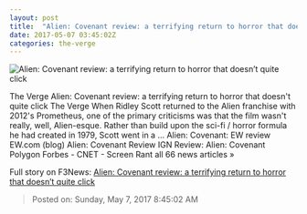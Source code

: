 ```yaml
---
layout: post
title:  "Alien: Covenant review: a terrifying return to horror that doesn’t quite click"
date: 2017-05-07 03:45:02Z
categories: the-verge
---
```


![Alien: Covenant review: a terrifying return to horror that doesn’t quite click](https://cdn0.vox-cdn.com/thumbor/1lyFGFdskHXAwLf9JiQnnpIEHD0=/0x107:2040x1255/1600x900/cdn0.vox-cdn.com/uploads/chorus_image/image/54658049/DF_14740_rgb_2040.0.jpg)

The Verge Alien: Covenant review: a terrifying return to horror that doesn't quite click The Verge When Ridley Scott returned to the Alien franchise with 2012's Prometheus, one of the primary criticisms was that the film wasn't really, well, Alien-esque. Rather than build upon the sci-fi / horror formula he had created in 1979, Scott went in a ... Alien: Covenant: EW review EW.com (blog) Alien: Covenant Review IGN Review: Alien: Covenant Polygon Forbes - CNET - Screen Rant all 66 news articles »


Full story on F3News: [Alien: Covenant review: a terrifying return to horror that doesn’t quite click](http://www.f3nws.com/n/vZxpsF)

> Posted on: Sunday, May 7, 2017 8:45:02 AM
